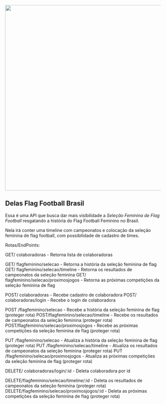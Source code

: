 <div align="center">
<img src="https://user-images.githubusercontent.com/82970341/178192797-8f9be18c-8328-4bc7-800e-536daa78af10.jpg" width="600px"/>
</div>

## Delas Flag Football Brasil

Essa é uma API que busca dar mais visibilidade a *Seleção Feminina de Flag Football* resgatando a história do Flag Football Feminino no Brasil. 

Nela irá conter uma timeline com campeonatos e colocação da seleção feminina de flag football, com possibilidade de cadastro de times.

Rotas/EndPoints:

GET/ colaboradoras - Retorna lista de colaboradoras

GET/ flagfeminino/selecao - Retorna a história da seleção feminina de flag
GET/ flagfeminino/selecao/timeline - Retorna os resultados de campeonatos da seleção feminina
GET/ flagfeminino/selecao/proximosjogos - Retorna as próximas competições da seleção feminina de flag


POST/ colaboradoras - Recebe cadastro de colaboradora
POST/ colaboradoras/login - Recebe o login de colaboradora

POST /flagfeminino/selecao - Recebe a história da seleção feminina de flag (proteger rota)
POST/flagfeminino/selecao/timeline - Recebe os resultados de campeonatos da seleção feminina (proteger rota)
POST/flagfeminino/selecao/proximosjogos - Recebe as próximas competições da seleção feminina de flag (proteger rota)


PUT /flagfeminino/selecao - Atualiza  a história da seleção feminina de flag (proteger rota)
PUT /flagfeminino/selecao/timeline - Atualiza os resultados de campeonatos da seleção feminina (proteger rota)
PUT /flagfeminino/selecao/proximosjogos - Atualiza  as próximas competições da seleção feminina de flag (proteger rota)

DELETE/ colaboradoras/login/:id - Deleta colaboradora por id

DELETE/flagfeminino/selecao/timeline/:id - Deleta os resultados de campeonatos da seleção feminina (proteger rota)
DELETE/flagfeminino/selecao/proximosjogos/:id -  Deleta  as próximas competições da seleção feminina de flag (proteger rota)
